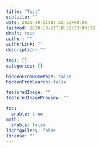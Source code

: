 ```yaml
---
title: "Test"
subtitle: ""
date: 2020-10-21T18:52:23+08:00
lastmod: 2020-10-21T18:52:23+08:00
draft: true
author: ""
authorLink: ""
description: ""

tags: []
categories: []

hiddenFromHomePage: false
hiddenFromSearch: false

featuredImage: ""
featuredImagePreview: ""

toc:
  enable: true
math:
  enable: false
lightgallery: false
license: ""
---
```


<!--more-->
